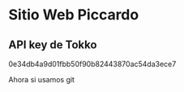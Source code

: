# Sitio Web Piccardo

## API key de Tokko
0e34db4a9d01fbb50f90b82443870ac54da3ece7

Ahora si usamos git

